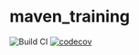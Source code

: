 # maven_training

![Build CI](https://github.com/angelique2000/maven_training/actions/workflows/build.yml/badge.svg)
[![codecov](https://codecov.io/gh/angelique2000/maven_training/branch/main/graph/badge.svg?token=VMIU25JC79)](https://codecov.io/gh/angelique2000/maven_training)
